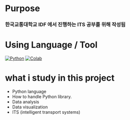 Purpose
====
### 한국교통대학교 IDF 에서 진행하는 ITS 공부를 위해 작성됨

Using Language / Tool
====
[![Python](https://img.shields.io/badge/Python-3776AB?style=flat-square&logo=Python&logoColor=white)]()
[![Colab](https://img.shields.io/badge/Colab-F9AB00?style=flat-square&logo=GoogleColab&logoColor=white)]()

what i study in this project
====
- Python language
- How to handle Python library.
- Data analysis
- Data visualization
- ITS (intelligent transport systems) 

